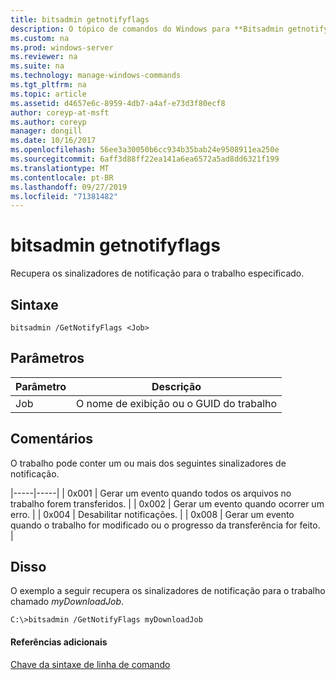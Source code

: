 ```yaml
---
title: bitsadmin getnotifyflags
description: O tópico de comandos do Windows para **Bitsadmin getnotifyflags** -recupera os sinalizadores de notificação para o trabalho especificado.
ms.custom: na
ms.prod: windows-server
ms.reviewer: na
ms.suite: na
ms.technology: manage-windows-commands
ms.tgt_pltfrm: na
ms.topic: article
ms.assetid: d4657e6c-8959-4db7-a4af-e73d3f80ecf8
author: coreyp-at-msft
ms.author: coreyp
manager: dongill
ms.date: 10/16/2017
ms.openlocfilehash: 56ee3a30050b6cc934b35bab24e9508911ea250e
ms.sourcegitcommit: 6aff3d88ff22ea141a6ea6572a5ad8dd6321f199
ms.translationtype: MT
ms.contentlocale: pt-BR
ms.lasthandoff: 09/27/2019
ms.locfileid: "71381482"
---
```

# <a name="bitsadmin-getnotifyflags"></a>bitsadmin getnotifyflags



Recupera os sinalizadores de notificação para o trabalho especificado.

## <a name="syntax"></a>Sintaxe

```
bitsadmin /GetNotifyFlags <Job>
```

## <a name="parameters"></a>Parâmetros

|Parâmetro|Descrição|
|---------|-----------|
|Job|O nome de exibição ou o GUID do trabalho|

## <a name="remarks"></a>Comentários

O trabalho pode conter um ou mais dos seguintes sinalizadores de notificação.

|-----|-----| | 0x001 | Gerar um evento quando todos os arquivos no trabalho forem transferidos. | | 0x002 | Gerar um evento quando ocorrer um erro. | | 0x004 | Desabilitar notificações. | | 0x008 | Gerar um evento quando o trabalho for modificado ou o progresso da transferência for feito. |

## <a name="BKMK_examples"></a>Disso

O exemplo a seguir recupera os sinalizadores de notificação para o trabalho chamado *myDownloadJob*.
```
C:\>bitsadmin /GetNotifyFlags myDownloadJob
```

#### <a name="additional-references"></a>Referências adicionais

[Chave da sintaxe de linha de comando](command-line-syntax-key.md)